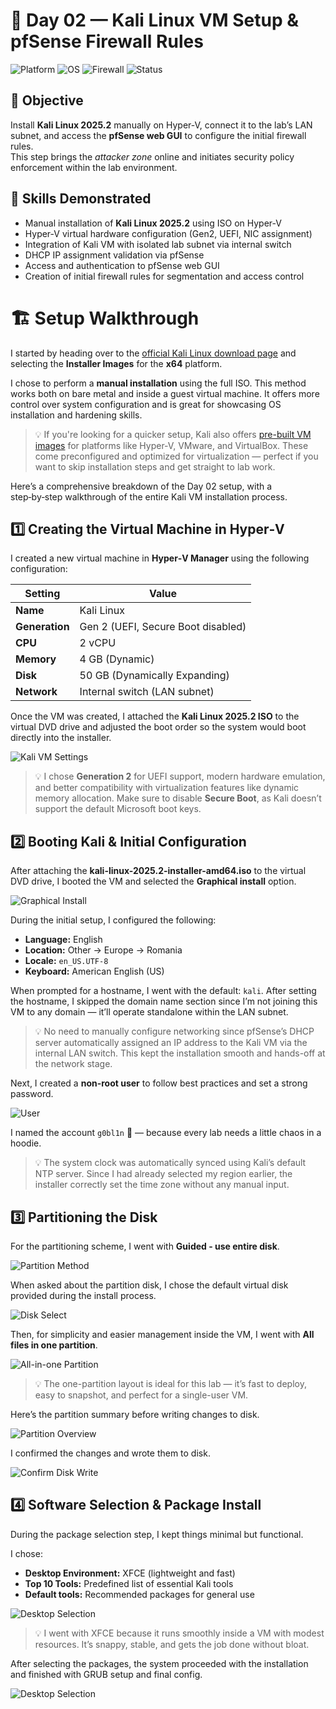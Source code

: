 # 🐉 Day 02 — Kali Linux VM Setup & pfSense Firewall Rules

![Platform](https://img.shields.io/badge/platform-HyperV-blue?logo=windows)
![OS](https://img.shields.io/badge/Kali%20Linux-2025.2-purple?logo=kali-linux)
![Firewall](https://img.shields.io/badge/firewall-pfSense-red?logo=pfsense)
![Status](https://img.shields.io/badge/status-in--progress-yellow)

## 🎯 Objective

Install **Kali Linux 2025.2** manually on Hyper-V, connect it to the lab’s LAN subnet, and access the **pfSense web GUI** to configure the initial firewall rules.  
This step brings the *attacker zone* online and initiates security policy enforcement within the lab environment.

## 🧠 Skills Demonstrated

- Manual installation of **Kali Linux 2025.2** using ISO on Hyper-V  
- Hyper-V virtual hardware configuration (Gen2, UEFI, NIC assignment)  
- Integration of Kali VM with isolated lab subnet via internal switch  
- DHCP IP assignment validation via pfSense  
- Access and authentication to pfSense web GUI  
- Creation of initial firewall rules for segmentation and access control  

# 🏗️ Setup Walkthrough

I started by heading over to the [official Kali Linux download page](https://www.kali.org/get-kali/#kali-platforms) and selecting the **Installer Images** for the **x64** platform.

I chose to perform a **manual installation** using the full ISO. This method works both on bare metal and inside a guest virtual machine. It offers more control over system configuration and is great for showcasing OS installation and hardening skills.

> 💡 If you're looking for a quicker setup, Kali also offers [pre-built VM images](https://www.kali.org/get-kali/#kali-virtual-machines) for platforms like Hyper-V, VMware, and VirtualBox. These come preconfigured and optimized for virtualization — perfect if you want to skip installation steps and get straight to lab work.

Here’s a comprehensive breakdown of the Day 02 setup, with a step‑by‑step walkthrough of the entire Kali VM installation process.

## 1️⃣ Creating the Virtual Machine in Hyper‑V

I created a new virtual machine in **Hyper‑V Manager** using the following configuration:

| Setting    | Value                          |
|------------|---------------------------------|
| **Name**   | Kali Linux                      |
| **Generation** | Gen 2 (UEFI, Secure Boot disabled) |
| **CPU**    | 2 vCPU                          |
| **Memory** | 4 GB (Dynamic)                  |
| **Disk**   | 50 GB (Dynamically Expanding)   |
| **Network**| Internal switch (LAN subnet)    |

Once the VM was created, I attached the **Kali Linux 2025.2 ISO** to the virtual DVD drive and adjusted the boot order so the system would boot directly into the installer.

![Kali VM Settings](https://github.com/gkopacz/CyberSec-HomeLab/blob/main/images/Kali-VM-Settings.png)

> 💡 I chose **Generation 2** for UEFI support, modern hardware emulation, and better compatibility with virtualization features like dynamic memory allocation. Make sure to disable **Secure Boot**, as Kali doesn’t support the default Microsoft boot keys.

## 2️⃣ Booting Kali & Initial Configuration

After attaching the **kali-linux-2025.2-installer-amd64.iso** to the virtual DVD drive, I booted the VM and selected the **Graphical install** option.

![Graphical Install](https://github.com/gkopacz/CyberSec-HomeLab/blob/main/images/Kali-VM-Install.png)

During the initial setup, I configured the following:
- **Language:** English
- **Location:** Other -> Europe -> Romania
- **Locale:** `en_US.UTF-8`
- **Keyboard:** American English (US)

When prompted for a hostname, I went with the default: `kali`. After setting the hostname, I skipped the domain name section since I’m not joining this VM to any domain — it’ll operate standalone within the LAN subnet.


> 💡 No need to manually configure networking since pfSense’s DHCP server automatically assigned an IP address to the Kali VM via the internal LAN switch. This kept the installation smooth and hands-off at the network stage.

Next, I created a **non-root user** to follow best practices and set a strong password.

![User](https://github.com/gkopacz/CyberSec-HomeLab/blob/main/images/Kali-VM-username.png)

I named the account `g0bl1n` 🧟 — because every lab needs a little chaos in a hoodie.

> 💡 The system clock was automatically synced using Kali’s default NTP server. Since I had already selected my region earlier, the installer correctly set the time zone without any manual input.

## 3️⃣ Partitioning the Disk

For the partitioning scheme, I went with **Guided - use entire disk**.

![Partition Method](https://github.com/gkopacz/CyberSec-HomeLab/blob/main/images/Kali-VM-partition-guided.png)

When asked about the partition disk, I chose the default virtual disk provided during the install process.

![Disk Select](https://github.com/gkopacz/CyberSec-HomeLab/blob/main/images/Kali-VM-partition-disk.png)

Then, for simplicity and easier management inside the VM, I went with **All files in one partition**.

![All-in-one Partition](https://github.com/gkopacz/CyberSec-HomeLab/blob/main/images/Kali-VM-partition-disk-full.png)

> 💡 The one-partition layout is ideal for this lab — it’s fast to deploy, easy to snapshot, and perfect for a single-user VM.

Here’s the partition summary before writing changes to disk.

![Partition Overview](https://github.com/gkopacz/CyberSec-HomeLab/blob/main/images/Kali-VM-partition-overview.png)

I confirmed the changes and wrote them to disk.

![Confirm Disk Write](https://github.com/gkopacz/CyberSec-HomeLab/blob/main/images/Kali-VM-partition-format.png)

## 4️⃣ Software Selection & Package Install

During the package selection step, I kept things minimal but functional.

I chose:
- **Desktop Environment:** XFCE (lightweight and fast)
- **Top 10 Tools:** Predefined list of essential Kali tools
- **Default tools:** Recommended packages for general use

![Desktop Selection](https://github.com/gkopacz/CyberSec-HomeLab/blob/main/images/Kali-VM-default-desktop.png)

> 💡 I went with XFCE because it runs smoothly inside a VM with modest resources. It’s snappy, stable, and gets the job done without bloat.

After selecting the packages, the system proceeded with the installation and finished with GRUB setup and final config.

![Desktop Selection](https://github.com/gkopacz/CyberSec-HomeLab/blob/main/images/Kali-VM-install-software.png)





